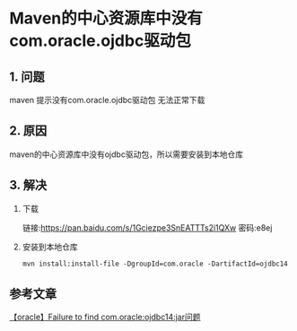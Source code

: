 # Maven的中心资源库中没有com.oracle.ojdbc驱动包

## 1. 问题

maven 提示没有com.oracle.ojdbc驱动包 无法正常下载

## 2. 原因

maven的中心资源库中没有ojdbc驱动包，所以需要安装到本地仓库

## 3. 解决

1. 下载

   链接:https://pan.baidu.com/s/1Gciezpe3SnEATTTs2i1QXw  密码:e8ej

2. 安装到本地仓库

   ```tex
   mvn install:install-file -DgroupId=com.oracle -DartifactId=ojdbc14 -Dversion=10.2.0.4.0 -Dpackaging=jar -Dfile=/Users/zsz/Project/software/jar/oracle/ojdbc14-10.2.0.4.0.jar
   ```

   

## 参考文章

[【oracle】Failure to find com.oracle:ojdbc14:jar问题](https://blog.csdn.net/weixin_45784642/article/details/103012989)

